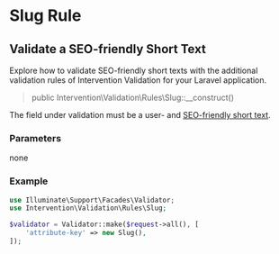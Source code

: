 # Slug Rule
## Validate a SEO-friendly Short Text
Explore how to validate SEO-friendly short texts with the additional validation rules of Intervention Validation for your Laravel application.

> public Intervention\Validation\Rules\Slug::__construct()

The field under validation must be a user- and [SEO-friendly short text](https://en.wikipedia.org/wiki/Clean_URL#Slug).

### Parameters

none

### Example

```php
use Illuminate\Support\Facades\Validator;
use Intervention\Validation\Rules\Slug;

$validator = Validator::make($request->all(), [
    'attribute-key' => new Slug(),
]);
```
